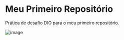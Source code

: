 # Meu Primeiro Repositório
Prática de desafio DIO para o meu primeiro repositório.

![image](https://hermes.digitalinnovation.one/files/assets/baf58331-072e-43e0-a414-cea934844a90.png)
